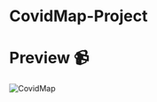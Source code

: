# CovidMap-Project















# Preview 📹
![CovidMap](https://github.com/user-attachments/assets/b438c2c5-3616-4adf-a756-b66324c725d7)
